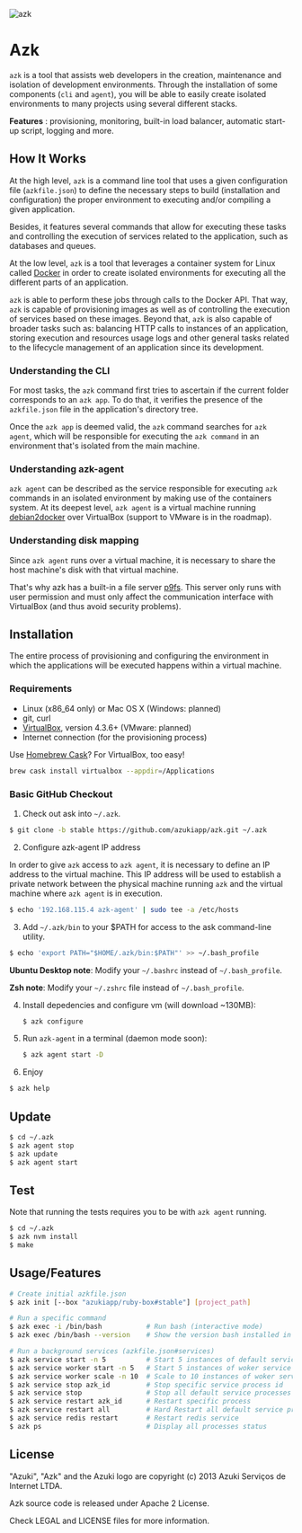 ![azk](https://github.com/azukiapp/azk/raw/master/lib/share/pres/top-logo-wo.png)

# Azk

`azk` is a tool that assists web developers in the creation, maintenance and isolation of development environments. Through the installation of some components (`cli` and `agent`), you will be able to easily create isolated environments to many projects using several different stacks.

**Features** : provisioning, monitoring, built-in load balancer, automatic start-up script, logging and more.

## How It Works

At the high level, `azk` is a command line tool that uses a given configuration file (`azkfile.json`) to define the necessary steps to build (installation and configuration) the proper environment to executing and/or compiling a given application.

Besides, it features several commands that allow for executing these tasks and controlling the execution of services related to the application, such as databases and queues. 

At the low level, `azk` is a tool that leverages a container system for Linux called [Docker][docker] in order to create isolated environments for executing all the different parts of an application. 

`azk` is able to perform these jobs through calls to the Docker API. That way, `azk` is capable of provisioning images as well as of controlling the execution of services based on these images. Beyond that, `azk` is also capable of broader tasks such as: balancing HTTP calls to instances of an application, storing execution and resources usage logs and other general tasks related to the lifecycle management of an application since its development.

### Understanding the CLI

For most tasks, the `azk` command first tries to ascertain if the current folder corresponds to an `azk app`. To do that, it verifies the presence of the `azkfile.json` file in the application's directory tree. 

Once the `azk app` is deemed valid, the `azk` command searches for `azk agent`, which will be responsible for executing the `azk command` in an environment that's isolated from the main machine. 

### Understanding azk-agent

`azk agent` can be described as the service responsible for executing `azk` commands in an isolated environment by making use of the containers system. At its deepest level, `azk agent` is a virtual machine running [debian2docker][debian2docker] over VirtualBox (support to VMware is in the roadmap).

### Understanding disk mapping

Since `azk agent` runs over a virtual machine, it is necessary to share the host machine's disk with that virtual machine.

That's why azk has a built-in a file server [p9fs][p9fs]. This server only runs with user permission and must only affect the communication interface with VirtualBox (and thus avoid security problems).

## Installation

The entire process of provisioning and configuring the environment in which the applications will be executed happens within a virtual machine.

### Requirements

* Linux (x86_64 only) or Mac OS X (Windows: planned)
* git, curl
* [VirtualBox][virtualbox_dl], version 4.3.6+ (VMware: planned)
* Internet connection (for the provisioning process)

Use [Homebrew Cask][homebrew_cask]? For VirtualBox, too easy!

```sh
brew cask install virtualbox --appdir=/Applications
```

### Basic GitHub Checkout

1. Check out ask into `~/.azk`.

  ```bash
  $ git clone -b stable https://github.com/azukiapp/azk.git ~/.azk
  ```

2. Configure azk-agent IP address

  In order to give `azk` access to `azk agent`, it is necessary to define an IP address to the virtual machine. This IP address will be used to establish a private network between the physical machine running `azk` and the virtual machine where `azk agent` is in execution. 

  ```bash
  $ echo '192.168.115.4 azk-agent' | sudo tee -a /etc/hosts 
  ```

3. Add `~/.azk/bin` to your $PATH for access to the ask command-line utility.

  ```bash
  $ echo 'export PATH="$HOME/.azk/bin:$PATH"' >> ~/.bash_profile
  ```

  **Ubuntu Desktop note**: Modify your `~/.bashrc` instead of `~/.bash_profile`.

  **Zsh note**: Modify your `~/.zshrc` file instead of `~/.bash_profile`.

4. Install depedencies and configure vm (will download ~130MB):

	```bash
	$ azk configure
	```

5. Run `azk-agent` in a terminal (daemon mode soon):

	```bash
	$ azk agent start -D
	```

6. Enjoy

  ```bash
  $ azk help
  ```

## Update

```bash
$ cd ~/.azk
$ azk agent stop
$ azk update
$ azk agent start
```

## Test

Note that running the tests requires you to be with `azk agent` running.

```bash
$ cd ~/.azk
$ azk nvm install
$ make
```

## Usage/Features

```bash
# Create initial azkfile.json
$ azk init [--box "azukiapp/ruby-box#stable"] [project_path] 

# Run a specific command
$ azk exec -i /bin/bash           # Run bash (interactive mode)
$ azk exec /bin/bash --version    # Show the version bash installed in image-app

# Run a background services (azkfile.json#services)
$ azk service start -n 5          # Start 5 instances of default service
$ azk service worker start -n 5   # Start 5 instances of woker service
$ azk service worker scale -n 10  # Scale to 10 instances of woker service
$ azk service stop azk_id         # Stop specific service process id
$ azk service stop                # Stop all default service processes
$ azk service restart azk_id      # Restart specific process
$ azk service restart all         # Hard Restart all default service proccesses
$ azk service redis restart       # Restart redis service
$ azk ps                          # Display all processes status
```

## License

"Azuki", "Azk" and the Azuki logo are copyright (c) 2013 Azuki Serviços de Internet LTDA.

Azk source code is released under Apache 2 License.

Check LEGAL and LICENSE files for more information.

[docker]: http://docker.io
[debian2docker]: https://github.com/unclejack/debian2docker
[p9fs]: https://github.com/azukiapp/node-p9fs
[virtualbox_dl]: http://www.vagrantup.com/downloads.html
[homebrew_cask]: https://github.com/phinze/homebrew-cask